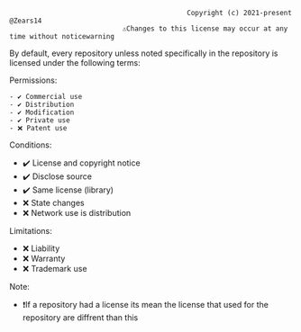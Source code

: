                                                 Copyright (c) 2021-present @Zears14
                                ⚠️Changes to this license may occur at any time without noticewarning


By default, every repository unless noted specifically in the repository is licensed under the following terms:

Permissions:

    - ✔️ Commercial use
    - ✔️ Distribution
    - ✔️ Modification
    - ✔️ Private use
    - ❌ Patent use

Conditions:
   - ✔️ License and copyright notice
   - ✔️ Disclose source
   - ✔️ Same license (library)
   - ❌ State changes
   - ❌ Network use is distribution

Limitations:

   - ❌ Liability
   - ❌ Warranty
   - ❌ Trademark use

Note:
  - ❗If a repository had a license its mean the license that used for the repository are diffrent than this
